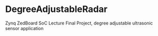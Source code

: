 # DegreeAdjustableRadar
Zynq ZedBoard SoC Lecture Final Project, degree adjustable ultrasonic sensor application
